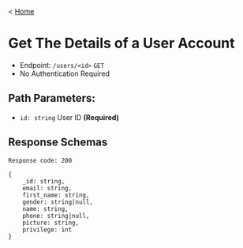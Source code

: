 < [Home](../../BackendAPIs.md#user-endpoints)
# Get The Details of a User Account
- Endpoint: `/users/<id>` `GET`
- No Authentication Required
## Path Parameters:
- `id: string` User ID **(Required)**
## Response Schemas
```
Response code: 200

{
    _id: string,
    email: string,
    first_name: string,
    gender: string|null,
    name: string,
    phone: string|null,
    picture: string,
    privilege: int
}
```